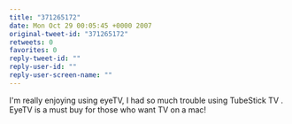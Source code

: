 ```yaml
---
title: "371265172"
date: Mon Oct 29 00:05:45 +0000 2007
original-tweet-id: "371265172"
retweets: 0
favorites: 0
reply-tweet-id: ""
reply-user-id: ""
reply-user-screen-name: ""
---
```

I'm really enjoying using eyeTV, I had so much trouble using TubeStick TV . EyeTV is a must buy for those who want TV on a mac!
